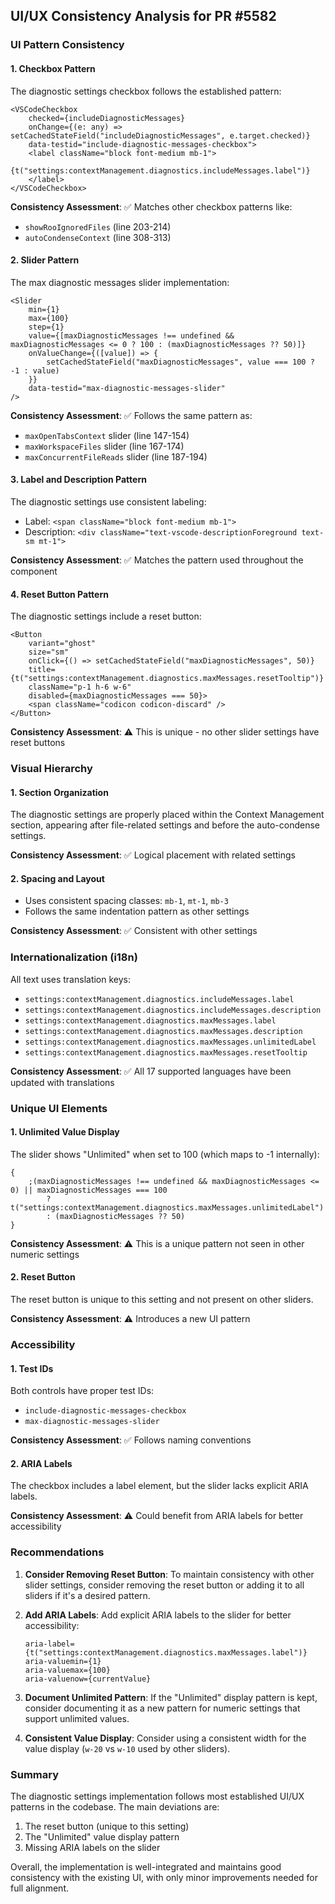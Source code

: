 ## UI/UX Consistency Analysis for PR #5582

### UI Pattern Consistency

#### 1. **Checkbox Pattern**

The diagnostic settings checkbox follows the established pattern:

```tsx
<VSCodeCheckbox
	checked={includeDiagnosticMessages}
	onChange={(e: any) => setCachedStateField("includeDiagnosticMessages", e.target.checked)}
	data-testid="include-diagnostic-messages-checkbox">
	<label className="block font-medium mb-1">
		{t("settings:contextManagement.diagnostics.includeMessages.label")}
	</label>
</VSCodeCheckbox>
```

**Consistency Assessment**: ✅ Matches other checkbox patterns like:

- `showRooIgnoredFiles` (line 203-214)
- `autoCondenseContext` (line 308-313)

#### 2. **Slider Pattern**

The max diagnostic messages slider implementation:

```tsx
<Slider
	min={1}
	max={100}
	step={1}
	value={[maxDiagnosticMessages !== undefined && maxDiagnosticMessages <= 0 ? 100 : (maxDiagnosticMessages ?? 50)]}
	onValueChange={([value]) => {
		setCachedStateField("maxDiagnosticMessages", value === 100 ? -1 : value)
	}}
	data-testid="max-diagnostic-messages-slider"
/>
```

**Consistency Assessment**: ✅ Follows the same pattern as:

- `maxOpenTabsContext` slider (line 147-154)
- `maxWorkspaceFiles` slider (line 167-174)
- `maxConcurrentFileReads` slider (line 187-194)

#### 3. **Label and Description Pattern**

The diagnostic settings use consistent labeling:

- Label: `<span className="block font-medium mb-1">`
- Description: `<div className="text-vscode-descriptionForeground text-sm mt-1">`

**Consistency Assessment**: ✅ Matches the pattern used throughout the component

#### 4. **Reset Button Pattern**

The diagnostic settings include a reset button:

```tsx
<Button
	variant="ghost"
	size="sm"
	onClick={() => setCachedStateField("maxDiagnosticMessages", 50)}
	title={t("settings:contextManagement.diagnostics.maxMessages.resetTooltip")}
	className="p-1 h-6 w-6"
	disabled={maxDiagnosticMessages === 50}>
	<span className="codicon codicon-discard" />
</Button>
```

**Consistency Assessment**: ⚠️ This is unique - no other slider settings have reset buttons

### Visual Hierarchy

#### 1. **Section Organization**

The diagnostic settings are properly placed within the Context Management section, appearing after file-related settings and before the auto-condense settings.

**Consistency Assessment**: ✅ Logical placement with related settings

#### 2. **Spacing and Layout**

- Uses consistent spacing classes: `mb-1`, `mt-1`, `mb-3`
- Follows the same indentation pattern as other settings

**Consistency Assessment**: ✅ Consistent with other settings

### Internationalization (i18n)

All text uses translation keys:

- `settings:contextManagement.diagnostics.includeMessages.label`
- `settings:contextManagement.diagnostics.includeMessages.description`
- `settings:contextManagement.diagnostics.maxMessages.label`
- `settings:contextManagement.diagnostics.maxMessages.description`
- `settings:contextManagement.diagnostics.maxMessages.unlimitedLabel`
- `settings:contextManagement.diagnostics.maxMessages.resetTooltip`

**Consistency Assessment**: ✅ All 17 supported languages have been updated with translations

### Unique UI Elements

#### 1. **Unlimited Value Display**

The slider shows "Unlimited" when set to 100 (which maps to -1 internally):

```tsx
{
	;(maxDiagnosticMessages !== undefined && maxDiagnosticMessages <= 0) || maxDiagnosticMessages === 100
		? t("settings:contextManagement.diagnostics.maxMessages.unlimitedLabel")
		: (maxDiagnosticMessages ?? 50)
}
```

**Consistency Assessment**: ⚠️ This is a unique pattern not seen in other numeric settings

#### 2. **Reset Button**

The reset button is unique to this setting and not present on other sliders.

**Consistency Assessment**: ⚠️ Introduces a new UI pattern

### Accessibility

#### 1. **Test IDs**

Both controls have proper test IDs:

- `include-diagnostic-messages-checkbox`
- `max-diagnostic-messages-slider`

**Consistency Assessment**: ✅ Follows naming conventions

#### 2. **ARIA Labels**

The checkbox includes a label element, but the slider lacks explicit ARIA labels.

**Consistency Assessment**: ⚠️ Could benefit from ARIA labels for better accessibility

### Recommendations

1. **Consider Removing Reset Button**: To maintain consistency with other slider settings, consider removing the reset button or adding it to all sliders if it's a desired pattern.

2. **Add ARIA Labels**: Add explicit ARIA labels to the slider for better accessibility:

    ```tsx
    aria-label={t("settings:contextManagement.diagnostics.maxMessages.label")}
    aria-valuemin={1}
    aria-valuemax={100}
    aria-valuenow={currentValue}
    ```

3. **Document Unlimited Pattern**: If the "Unlimited" display pattern is kept, consider documenting it as a new pattern for numeric settings that support unlimited values.

4. **Consistent Value Display**: Consider using a consistent width for the value display (`w-20` vs `w-10` used by other sliders).

### Summary

The diagnostic settings implementation follows most established UI/UX patterns in the codebase. The main deviations are:

1. The reset button (unique to this setting)
2. The "Unlimited" value display pattern
3. Missing ARIA labels on the slider

Overall, the implementation is well-integrated and maintains good consistency with the existing UI, with only minor improvements needed for full alignment.
